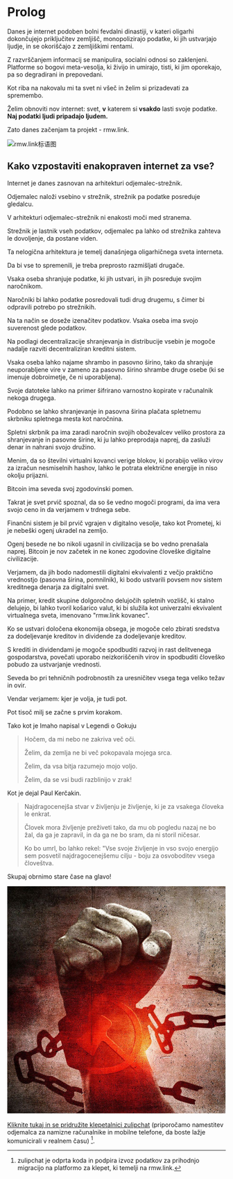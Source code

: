 # Prolog

Danes je internet podoben bolni fevdalni dinastiji, v kateri oligarhi dokončujejo priključitev zemljišč, monopolizirajo podatke, ki jih ustvarjajo ljudje, in se okoriščajo z zemljiškimi rentami.

Z razvrščanjem informacij se manipulira, socialni odnosi so zaklenjeni. Platforme so bogovi meta-vesolja, ki živijo in umirajo, tisti, ki jim oporekajo, pa so degradirani in prepovedani.

Kot riba na nakovalu mi ta svet ni všeč in želim si prizadevati za spremembo.

Želim obnoviti nov internet: svet, **v** katerem si **vsakdo** lasti svoje podatke. **Naj podatki ljudi pripadajo ljudem.**

Zato danes začenjam ta projekt - rmw.link.

![rmw.link标语图](/slogan.svg)

## Kako vzpostaviti enakopraven internet za vse?

Internet je danes zasnovan na arhitekturi odjemalec-strežnik.

Odjemalec naloži vsebino v strežnik, strežnik pa podatke posreduje gledalcu.

V arhitekturi odjemalec-strežnik ni enakosti moči med stranema.

Strežnik je lastnik vseh podatkov, odjemalec pa lahko od strežnika zahteva le dovoljenje, da postane viden.

Ta nelogična arhitektura je temelj današnjega oligarhičnega sveta interneta.

Da bi vse to spremenili, je treba preprosto razmišljati drugače.

Vsaka oseba shranjuje podatke, ki jih ustvari, in jih posreduje svojim naročnikom.

Naročniki bi lahko podatke posredovali tudi drug drugemu, s čimer bi odpravili potrebo po strežnikih.

Na ta način se doseže izenačitev podatkov. Vsaka oseba ima svojo suverenost glede podatkov.

Na podlagi decentralizacije shranjevanja in distribucije vsebin je mogoče nadalje razviti decentraliziran kreditni sistem.

Vsaka oseba lahko najame shrambo in pasovno širino, tako da shranjuje neuporabljene vire v zameno za pasovno širino shrambe druge osebe (ki se imenuje dobroimetje, če ni uporabljena).

Svoje datoteke lahko na primer šifrirano varnostno kopirate v računalnik nekoga drugega.

Podobno se lahko shranjevanje in pasovna širina plačata spletnemu skrbniku spletnega mesta kot naročnina.

Spletni skrbnik pa ima zaradi naročnin svojih oboževalcev veliko prostora za shranjevanje in pasovne širine, ki ju lahko preprodaja naprej, da zasluži denar in nahrani svojo družino.

Menim, da so številni virtualni kovanci verige blokov, ki porabijo veliko virov za izračun nesmiselnih hashov, lahko le potrata električne energije in niso okolju prijazni.

Bitcoin ima seveda svoj zgodovinski pomen.

Takrat je svet prvič spoznal, da so še vedno mogoči programi, da ima vera svojo ceno in da verjamem v trdnega sebe.

Finančni sistem je bil prvič vgrajen v digitalno vesolje, tako kot Prometej, ki je nebeški ogenj ukradel na zemljo.

Ogenj besede ne bo nikoli ugasnil in civilizacija se bo vedno prenašala naprej. Bitcoin je nov začetek in ne konec zgodovine človeške digitalne civilizacije.

Verjamem, da jih bodo nadomestili digitalni ekvivalenti z večjo praktično vrednostjo (pasovna širina, pomnilnik), ki bodo ustvarili povsem nov sistem kreditnega denarja za digitalni svet.

Na primer, kredit skupine dolgoročno delujočih spletnih vozlišč, ki stalno delujejo, bi lahko tvoril košarico valut, ki bi služila kot univerzalni ekvivalent virtualnega sveta, imenovano "rmw.link kovanec".

Ko se ustvari določena ekonomija obsega, je mogoče celo zbirati sredstva za dodeljevanje kreditov in dividende za dodeljevanje kreditov.

S krediti in dividendami je mogoče spodbuditi razvoj in rast delitvenega gospodarstva, povečati uporabo neizkoriščenih virov in spodbuditi človeško pobudo za ustvarjanje vrednosti.

Seveda bo pri tehničnih podrobnostih za uresničitev vsega tega veliko težav in ovir.

Vendar verjamem: kjer je volja, je tudi pot.

Pot tisoč milj se začne s prvim korakom.

Tako kot je Imaho napisal v Legendi o Gokuju

> Hočem, da mi nebo ne zakriva več oči.
> 
> Želim, da zemlja ne bi več pokopavala mojega srca.
> 
> Želim, da vsa bitja razumejo mojo voljo.
> 
> Želim, da se vsi budi razblinijo v zrak!

Kot je dejal Paul Kerčakin.

> Najdragocenejša stvar v življenju je življenje, ki je za vsakega človeka le enkrat.
> 
> Človek mora življenje preživeti tako, da mu ob pogledu nazaj ne bo žal, da ga je zapravil, in da ga ne bo sram, da ni storil ničesar.
> 
> Ko bo umrl, bo lahko rekel: "Vse svoje življenje in vso svojo energijo sem posvetil najdragocenejšemu cilju - boju za osvoboditev vsega človeštva.

Skupaj obrnimo stare čase na glavo!

![](https://raw.githubusercontent.com/gcxfd/img/gh-pages/1.jpg)

[Kliknite tukaj in se pridružite klepetalnici zulipchat](https://rmw.zulipchat.com) (priporočamo namestitev odjemalca za namizne računalnike in mobilne telefone, da boste lažje komunicirali v realnem času) [^1].

[^1]: zulipchat je odprta koda in podpira izvoz podatkov za prihodnjo migracijo na platformo za klepet, ki temelji na rmw.link.